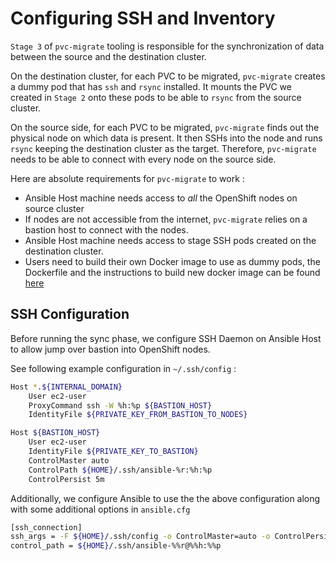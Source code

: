# Configuring SSH and Inventory

`Stage 3` of `pvc-migrate` tooling is responsible for the synchronization of data between the source and the destination cluster.

On the destination cluster, for each PVC to be migrated, `pvc-migrate` creates a dummy pod that has `ssh` and `rsync` installed. It mounts the PVC we created in `Stage 2` onto these pods to be able to `rsync` from the source cluster. 

On the source side, for each PVC to be migrated, `pvc-migrate` finds out the physical node on which data is present. It then SSHs into the node and runs `rsync` keeping the destination cluster as the target. Therefore, `pvc-migrate` needs to be able to connect with every node on the source side. 

Here are absolute requirements for `pvc-migrate` to work :

* Ansible Host machine needs access to _all_ the OpenShift nodes on source cluster
 * If nodes are not accessible from the internet, `pvc-migrate` relies on a bastion host to connect with the nodes. 
* Ansible Host machine needs access to stage SSH pods created on the destination cluster. 
 * Users need to build their own Docker image to use as dummy pods, the Dockerfile and the instructions to build new docker image can be found [here](../2_pvc_destination_gen/extras/container/Dockerfile)

## SSH Configuration

Before running the sync phase, we configure SSH Daemon on Ansible Host to allow jump over bastion into OpenShift nodes.

See following example configuration in `~/.ssh/config` :

```sh
Host *.${INTERNAL_DOMAIN}
    User ec2-user
    ProxyCommand ssh -W %h:%p ${BASTION_HOST}
    IdentityFile ${PRIVATE_KEY_FROM_BASTION_TO_NODES}

Host ${BASTION_HOST}
    User ec2-user
    IdentityFile ${PRIVATE_KEY_TO_BASTION}
    ControlMaster auto
    ControlPath ${HOME}/.ssh/ansible-%r:%h:%p
    ControlPersist 5m
```

Additionally, we configure Ansible to use the the above configuration along with some additional options in `ansible.cfg` 

```sh
[ssh_connection]
ssh_args = -F ${HOME}/.ssh/config -o ControlMaster=auto -o ControlPersist=5m
control_path = ${HOME}/.ssh/ansible-%%r@%%h:%%p
```

